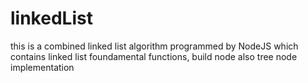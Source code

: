 # linkedList
this is a combined linked list algorithm programmed by NodeJS
which contains linked list foundamental functions, build node also tree node implementation
